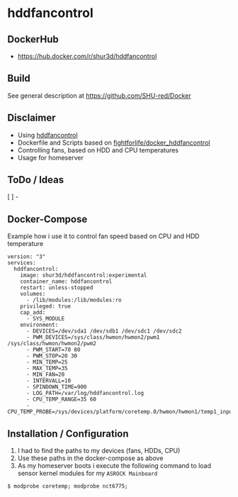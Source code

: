 # hddfancontrol

## DockerHub

- https://hub.docker.com/r/shur3d/hddfancontrol

## Build

See general description at https://github.com/SHU-red/Docker

## Disclaimer

- Using [hddfancontrol](https://github.com/desbma/hddfancontrol)
- Dockerfile and Scripts based on [fightforlife/docker_hddfancontrol](https://github.com/fightforlife/docker_hddfancontrol)
- Controlling fans, based on HDD and CPU temperatures
- Usage for homeserver

## ToDo / Ideas

[ ] -

## Docker-Compose
Example how i use it to control fan speed based on CPU and HDD temperature
```
version: "3"
services:
  hddfancontrol:
    image: shur3d/hddfancontrol:experimental
    container_name: hddfancontrol
    restart: unless-stopped
    volumes:
      - /lib/modules:/lib/modules:ro
    privileged: true
    cap_add:
      - SYS_MODULE
    environment:
      - DEVICES=/dev/sda1 /dev/sdb1 /dev/sdc1 /dev/sdc2
      - PWM_DEVICES=/sys/class/hwmon/hwmon2/pwm1 /sys/class/hwmon/hwmon2/pwm2
      - PWM_START=70 80
      - PWM_STOP=20 30
      - MIN_TEMP=25
      - MAX_TEMP=35
      - MIN_FAN=20
      - INTERVALL=10
      - SPINDOWN_TIME=900
      - LOG_PATH=/var/log/hddfancontrol.log
      - CPU_TEMP_RANGE=35 60
      - CPU_TEMP_PROBE=/sys/devices/platform/coretemp.0/hwmon/hwmon1/temp1_input
```

## Installation / Configuration
1. I had to find the paths to my devices (fans, HDDs, CPU)
2. Use these paths in the docker-compose as above
3. As my homeserver boots i execute the following command to load sensor kernel modules for my `ASROCK Mainboard`
```
$ modprobe coretemp; modprobe nct6775;
```
